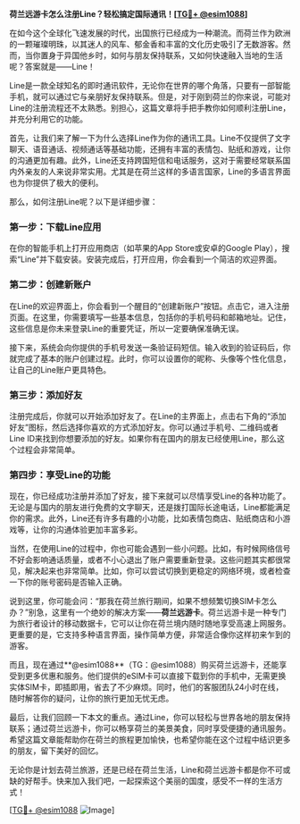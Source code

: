 **荷兰远游卡怎么注册Line？轻松搞定国际通讯！[[TG💪+ @esim1088](https://t.me/s/esim1088)]**

在如今这个全球化飞速发展的时代，出国旅行已经成为一种潮流。而荷兰作为欧洲的一颗璀璨明珠，以其迷人的风车、郁金香和丰富的文化历史吸引了无数游客。然而，当你置身于异国他乡时，如何与朋友保持联系，又如何快速融入当地的生活呢？答案就是——Line！

Line是一款全球知名的即时通讯软件，无论你在世界的哪个角落，只要有一部智能手机，就可以通过它与亲朋好友保持联系。但是，对于刚到荷兰的你来说，可能对Line的注册流程还不太熟悉。别担心，这篇文章将手把手教你如何顺利注册Line，并充分利用它的功能。

首先，让我们来了解一下为什么选择Line作为你的通讯工具。Line不仅提供了文字聊天、语音通话、视频通话等基础功能，还拥有丰富的表情包、贴纸和游戏，让你的沟通更加有趣。此外，Line还支持跨国短信和电话服务，这对于需要经常联系国内外亲友的人来说非常实用。尤其是在荷兰这样的多语言国家，Line的多语言界面也为你提供了极大的便利。

那么，如何注册Line呢？以下是详细步骤：

### 第一步：下载Line应用

在你的智能手机上打开应用商店（如苹果的App Store或安卓的Google Play），搜索“Line”并下载安装。安装完成后，打开应用，你会看到一个简洁的欢迎界面。

### 第二步：创建新账户

在Line的欢迎界面上，你会看到一个醒目的“创建新账户”按钮。点击它，进入注册页面。在这里，你需要填写一些基本信息，包括你的手机号码和邮箱地址。记住，这些信息是你未来登录Line的重要凭证，所以一定要确保准确无误。

接下来，系统会向你提供的手机号发送一条验证码短信。输入收到的验证码后，你就完成了基本的账户创建过程。此时，你可以设置你的昵称、头像等个性化信息，让自己的Line账户更具特色。

### 第三步：添加好友

注册完成后，你就可以开始添加好友了。在Line的主界面上，点击右下角的“添加好友”图标，然后选择你喜欢的方式添加好友。你可以通过手机号、二维码或者Line ID来找到你想要添加的好友。如果你有在国内的朋友已经使用Line，那么这个过程会非常简单。

### 第四步：享受Line的功能

现在，你已经成功注册并添加了好友，接下来就可以尽情享受Line的各种功能了。无论是与国内的朋友进行免费的文字聊天，还是拨打国际长途电话，Line都能满足你的需求。此外，Line还有许多有趣的小功能，比如表情包商店、贴纸商店和小游戏等，让你的沟通体验更加丰富多彩。

当然，在使用Line的过程中，你也可能会遇到一些小问题。比如，有时候网络信号不好会影响通话质量，或者不小心退出了账户需要重新登录。这些问题其实都很常见，解决起来也非常简单。比如，你可以尝试切换到更稳定的网络环境，或者检查一下你的账号密码是否输入正确。

说到这里，你可能会问：“那我在荷兰旅行期间，如果不想频繁切换SIM卡怎么办？”别急，这里有一个绝妙的解决方案——**荷兰远游卡**。荷兰远游卡是一种专门为旅行者设计的移动数据卡，它可以让你在荷兰境内随时随地享受高速上网服务。更重要的是，它支持多种语言界面，操作简单方便，非常适合像你这样初来乍到的游客。

而且，现在通过**@esim1088**（TG：@esim1088）购买荷兰远游卡，还能享受到更多优惠和服务。他们提供的eSIM卡可以直接下载到你的手机中，无需更换实体SIM卡，即插即用，省去了不少麻烦。同时，他们的客服团队24小时在线，随时解答你的疑问，让你的旅行更加无忧无虑。

最后，让我们回顾一下本文的重点。通过Line，你可以轻松与世界各地的朋友保持联系；通过荷兰远游卡，你可以畅享荷兰的美景美食，同时享受便捷的通讯服务。希望这篇文章能帮助你在荷兰的旅程更加愉快，也希望你能在这个过程中结识更多的朋友，留下美好的回忆。

无论你是计划去荷兰旅游，还是已经在荷兰生活，Line和荷兰远游卡都是你不可或缺的好帮手。快来加入我们吧，一起探索这个美丽的国度，感受不一样的生活方式！

[[TG💪+ @esim1088](https://t.me/s/esim1088) ![Image](https://i.postimg.cc/4NQfJmqS/Snipaste-2025-05-13-00-14-12.png)]